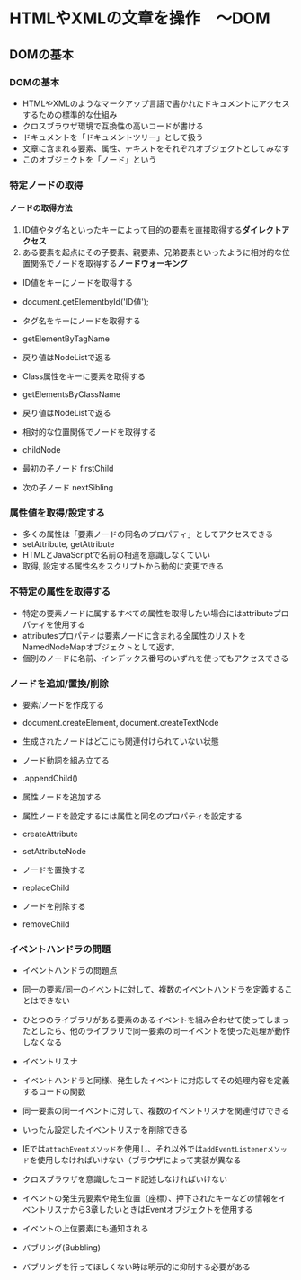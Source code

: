 # HTMLやXMLの文章を操作　〜DOM

## DOMの基本

### DOMの基本
* HTMLやXMLのようなマークアップ言語で書かれたドキュメントにアクセスするための標準的な仕組み
* クロスブラウザ環境で互換性の高いコードが書ける
* ドキュメントを「ドキュメントツリー」として扱う
* 文章に含まれる要素、属性、テキストをそれぞれオブジェクトとしてみなす
* このオブジェクトを「ノード」という

### 特定ノードの取得

#### ノードの取得方法
1. ID値やタグ名といったキーによって目的の要素を直接取得する**ダイレクトアクセス**
2. ある要素を起点にその子要素、親要素、兄弟要素といったように相対的な位置関係でノードを取得する**ノードウォーキング**

* ID値をキーにノードを取得する
 * document.getElementbyId('ID値');

* タグ名をキーにノードを取得する
 * getElementByTagName
 * 戻り値はNodeListで返る

* Class属性をキーに要素を取得する
 * getElementsByClassName
 * 戻り値はNodeListで返る

 * 相対的な位置関係でノードを取得する
  * childNode
  * 最初の子ノード firstChild
  * 次の子ノード nextSibling

### 属性値を取得/設定する
* 多くの属性は「要素ノードの同名のプロパティ」としてアクセスできる
* setAttribute, getAttribute
 * HTMLとJavaScriptで名前の相違を意識しなくていい
 * 取得, 設定する属性名をスクリプトから動的に変更できる

### 不特定の属性を取得する
* 特定の要素ノードに属するすべての属性を取得したい場合にはattributeプロパティを使用する
* attributesプロパティは要素ノードに含まれる全属性のリストをNamedNodeMapオブジェクトとして返す。
* 個別のノードに名前、インデックス番号のいずれを使ってもアクセスできる

### ノードを追加/置換/削除
* 要素/ノードを作成する
 * document.createElement, document.createTextNode
 * 生成されたノードはどこにも関連付けられていない状態
* ノード動詞を組み立てる
 * .appendChild()
* 属性ノードを追加する
 * 属性ノードを設定するには属性と同名のプロパティを設定する
 * createAttribute
 * setAttributeNode

* ノードを置換する
 * replaceChild
* ノードを削除する
 * removeChild

### イベントハンドラの問題
* イベントハンドラの問題点
 * 同一の要素/同一のイベントに対して、複数のイベントハンドラを定義することはできない
 * ひとつのライブラリがある要素のあるイベントを組み合わせて使ってしまったとしたら、他のライブラリで同一要素の同一イベントを使った処理が動作しなくなる

* イベントリスナ
 * イベントハンドラと同様、発生したイベントに対応してその処理内容を定義するコードの関数
 * 同一要素の同一イベントに対して、複数のイベントリスナを関連付けできる
 * いったん設定したイベントリスナを削除できる
 * IEでは`attachEventメソッド`を使用し、それ以外では`addEventListenerメソッド`を使用しなければいけない（ブラウザによって実装が異なる
 * クロスブラウザを意識したコード記述しなければいけない

* イベントの発生元要素や発生位置（座標）、押下されたキーなどの情報をイベントリスナから3章したいときはEventオブジェクトを使用する

* イベントの上位要素にも通知される
 * バブリング(Bubbling)
 * バブリングを行ってほしくない時は明示的に抑制する必要がある
